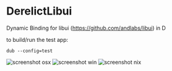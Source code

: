 # DerelictLibui
Dynamic Binding for libui (https://github.com/andlabs/libui) in D

to build/run the test app:
```
dub --config=test
```

![screenshot osx](https://raw.github.com/extrawurst/DerelictLibui/master/screenshot_osx.png)
![screenshot win](https://raw.github.com/extrawurst/DerelictLibui/master/screenshot_win.png)
![screenshot nix](https://raw.github.com/extrawurst/DerelictLibui/master/screenshot_nix.png)